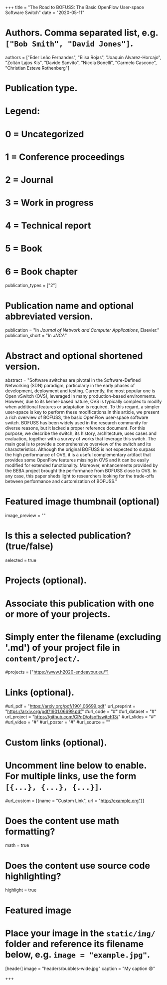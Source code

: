 +++
title = "The Road to BOFUSS: The Basic OpenFlow User-space Software Switch"
date = "2020-05-11"

# Authors. Comma separated list, e.g. `["Bob Smith", "David Jones"]`.
authors = ["Eder Leão Fernandes", "Elisa Rojas", "Joaquin Alvarez-Horcajo", "Zoltàn Lajos Kis", "Davide Sanvito", "Nicola Bonelli", "Carmelo Cascone", "Christian Esteve Rothenberg"]

# Publication type.
# Legend:
# 0 = Uncategorized
# 1 = Conference proceedings
# 2 = Journal
# 3 = Work in progress
# 4 = Technical report
# 5 = Book
# 6 = Book chapter
publication_types = ["2"]

# Publication name and optional abbreviated version.
publication = "In *Journal of Network and Computer Applications*, Elsevier."
publication_short = "In *JNCA*"

# Abstract and optional shortened version.
abstract = "Software switches are pivotal in the Software-Defined Networking (SDN) paradigm, particularly in the early phases of development, deployment and testing. Currently, the most popular one is Open vSwitch (OVS), leveraged in many production-based environments. However, due to its kernel-based nature, OVS is typically complex to modify when additional features or adaptation is required. To this regard, a simpler user-space is key to perform these modifications.In this article, we present a rich overview of BOFUSS, the basic OpenFlow user-space software switch. BOFUSS has been widely used in the research community for diverse reasons, but it lacked a proper reference document. For this purpose, we describe the switch, its history, architecture, uses cases and evaluation, together with a survey of works that leverage this switch. The main goal is to provide a comprehensive overview of the switch and its characteristics. Although the original BOFUSS is not expected to surpass the high performance of OVS, it is a useful complementary artifact that provides some OpenFlow features missing in OVS and it can be easily modified for extended functionality. Moreover, enhancements provided by the BEBA project brought the performance from BOFUSS close to OVS. In any case, this paper sheds light to researchers looking for the trade-offs between performance and customization of BOFUSS."

# Featured image thumbnail (optional)
image_preview = ""

# Is this a selected publication? (true/false)
selected = true

# Projects (optional).
#   Associate this publication with one or more of your projects.
#   Simply enter the filename (excluding '.md') of your project file in `content/project/`.
#projects = ["https://www.h2020-endeavour.eu/"]

# Links (optional).
#url_pdf = "https://arxiv.org/pdf/1901.06699.pdf"
url_preprint = "https://arxiv.org/pdf/1901.06699.pdf"
#url_code = "#"
#url_dataset = "#"
url_project = "https://github.com/CPqD/ofsoftswitch13/"
#url_slides = "#"
#url_video = "#"
#url_poster = "#"
#url_source = ""

# Custom links (optional).
#   Uncomment line below to enable. For multiple links, use the form `[{...}, {...}, {...}]`.
#url_custom = [{name = "Custom Link", url = "http://example.org"}]

# Does the content use math formatting?
math = true

# Does the content use source code highlighting?
highlight = true

# Featured image
# Place your image in the `static/img/` folder and reference its filename below, e.g. `image = "example.jpg"`.
[header]
image = "headers/bubbles-wide.jpg"
caption = "My caption :smile:"

+++

